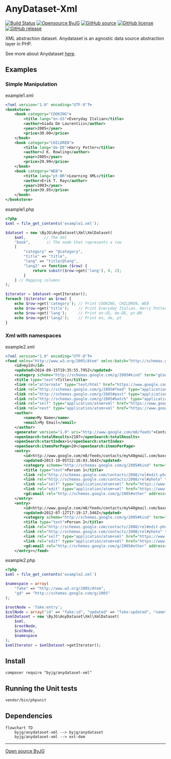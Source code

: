 # AnyDataset-Xml

[![Build Status](https://github.com/byjg/php-anydataset-xml/actions/workflows/phpunit.yml/badge.svg?branch=master)](https://github.com/byjg/php-anydataset-xml/actions/workflows/phpunit.yml) 
[![Opensource ByJG](https://img.shields.io/badge/opensource-byjg-success.svg)](http://opensource.byjg.com) 
[![GitHub source](https://img.shields.io/badge/Github-source-informational?logo=github)](https://github.com/byjg/php-anydataset-xml/) 
[![GitHub license](https://img.shields.io/github/license/byjg/php-anydataset-xml.svg)](https://opensource.byjg.com/opensource/licensing.html) 
[![GitHub release](https://img.shields.io/github/release/byjg/php-anydataset-xml.svg)](https://github.com/byjg/php-anydataset-xml/releases/)

XML abstraction dataset. Anydataset is an agnostic data source abstraction layer in PHP. 

See more about Anydataset [here](https://opensource.byjg.com/php/anydataset).

## Examples

### Simple Manipulation

example1.xml
```xml
<?xml version="1.0" encoding="UTF-8"?>
<bookstore>
    <book category="COOKING">
        <title lang="en-US">Everyday Italian</title>
        <author>Giada De Laurentiis</author>
        <year>2005</year>
        <price>30.00</price>
    </book>
    <book category="CHILDREN">
        <title lang="de-DE">Harry Potter</title>
        <author>J K. Rowling</author>
        <year>2005</year>
        <price>29.99</price>
    </book>
    <book category="WEB">
        <title lang="pt-BR">Learning XML</title>
        <author>Erik T. Ray</author>
        <year>2003</year>
        <price>39.95</price>
    </book>
</bookstore>
```

example1.php
```php
<?php
$xml = file_get_contents('example1.xml');

$dataset = new \ByJG\AnyDataset\Xml\XmlDataset(
    $xml,        // The Xml
    "book",       // The node that represents a row
    [
        "category" => "@category",
        "title" => "title",
        "lang" => "title/@lang",
        "lang2" => function ($row) {
            return substr($row->get('lang'), 0, 2);
        }
    ] // Mapping columns
);

$iterator = $dataset->getIterator();
foreach ($iterator as $row) {
    echo $row->get('category'); // Print COOKING, CHILDREN, WEB
    echo $row->get('title');    // Print Everyday Italian, Harry Potter, Learning Xml
    echo $row->get('lang');     // Print en-US, de-DE, pt-BR
    echo $row->get('lang2');    // Print en, de, pt
}
```

### Xml with namespaces

example2.xml
```xml
<?xml version="1.0" encoding="UTF-8"?>
<feed xmlns="http://www.w3.org/2005/Atom" xmlns:batch="http://schemas.google.com/gdata/batch" xmlns:gContact="http://schemas.google.com/contact/2008" xmlns:gd="http://schemas.google.com/g/2005" xmlns:openSearch="http://a9.com/-/spec/opensearchrss/1.0/">
    <id>myId</id>
    <updated>2014-09-15T19:35:55.795Z</updated>
    <category scheme="http://schemas.google.com/g/2005#kind" term="gContact#contact"/>
    <title type="text">Title</title>
    <link rel="alternate" type="text/html" href="https://www.google.com/"/>
    <link rel="http://schemas.google.com/g/2005#feed" type="application/atom+xml" href="https://www.google.com/m8/feeds/contacts/my%40gmail.com/full"/>
    <link rel="http://schemas.google.com/g/2005#post" type="application/atom+xml" href="https://www.google.com/m8/feeds/contacts/my%40gmail.com/full"/>
    <link rel="http://schemas.google.com/g/2005#batch" type="application/atom+xml" href="https://www.google.com/m8/feeds/contacts/my%40gmail.com/full/batch"/>
    <link rel="self" type="application/atom+xml" href="https://www.google.com/m8/feeds/contacts/my%40gmail.com/full?max-results=20"/>
    <link rel="next" type="application/atom+xml" href="https://www.google.com/m8/feeds/contacts/my%40gmail.com/full?max-results=20&amp;start-index=21"/>
    <author>
        <name>My Name</name>
        <email>My Email</email>
    </author>
    <generator version="1.0" uri="http://www.google.com/m8/feeds">Contacts</generator>
    <openSearch:totalResults>2107</openSearch:totalResults>
    <openSearch:startIndex>1</openSearch:startIndex>
    <openSearch:itemsPerPage>20</openSearch:itemsPerPage>
    <entry>
        <id>http://www.google.com/m8/feeds/contacts/my%40gmail.com/base/0</id>
        <updated>2013-10-05T22:16:03.564Z</updated>
        <category scheme="http://schemas.google.com/g/2005#kind" term="gContact#contact"/>
        <title type="text">Person 1</title>
        <link rel="http://schemas.google.com/contacts/2008/rel#edit-photo" type="image/*" href="https://www.google.com/m8/feeds/photos/media/my%40gmail.com/1/ABCDE"/>
        <link rel="http://schemas.google.com/contacts/2008/rel#photo" type="image/*" href="https://www.google.com/m8/feeds/photos/media/my%40gmail.com/1"/>
        <link rel="self" type="application/atom+xml" href="https://www.google.com/m8/feeds/contacts/my%40gmail.com/full/0"/>
        <link rel="edit" type="application/atom+xml" href="https://www.google.com/m8/feeds/contacts/my%40gmail.com/full/0/1234"/>
        <gd:email rel="http://schemas.google.com/g/2005#other" address="p1@gmail.com" primary="true"/>
    </entry>
    <entry>
        <id>http://www.google.com/m8/feeds/contacts/my%40gmail.com/base/1</id>
        <updated>2012-07-12T17:19:17.546Z</updated>
        <category scheme="http://schemas.google.com/g/2005#kind" term="http://schemas.google.com/contact/2008#contact"/>
        <title type="text">Person 2</title>
        <link rel="http://schemas.google.com/contacts/2008/rel#edit-photo" type="image/*" href="https://www.google.com/m8/feeds/photos/media/my%40gmail.com/1/EDFGH"/>
        <link rel="http://schemas.google.com/contacts/2008/rel#photo" type="image/*" href="https://www.google.com/m8/feeds/photos/media/my%40gmail.com/1"/>
        <link rel="self" type="application/atom+xml" href="https://www.google.com/m8/feeds/contacts/my%40gmail.com/full/1"/>
        <link rel="edit" type="application/atom+xml" href="https://www.google.com/m8/feeds/contacts/my%40gmail.com/full/1/5678"/>
        <gd:email rel="http://schemas.google.com/g/2005#other" address="p2@gmail.com" primary="true"/>
    </entry></feed>
```

example2.php
```php
<?php
$xml = file_get_contents('example2.xml')

$namespace = array(
    "fake" => "http://www.w3.org/2005/Atom",
    "gd" => "http://schemas.google.com/g/2005"
);

$rootNode = 'fake:entry';
$colNode = array("id" => "fake:id", "updated" => "fake:updated", "name" => "fake:title", "email" => "gd:email/@address");
$xmlDataset = new \ByJG\AnyDataset\Xml\XmlDataset(
    $xml,
    $rootNode,
    $colNode,
    $namespace
);
$xmlIterator = $xmlDataset->getIterator();
```

## Install

```
composer require "byjg/anydataset-xml"
```

## Running the Unit tests

```bash
vendor/bin/phpunit
```

## Dependencies

```mermaid
flowchart TD
    byjg/anydataset-xml --> byjg/anydataset
    byjg/anydataset-xml --> ext-dom
```
----
[Open source ByJG](http://opensource.byjg.com)
